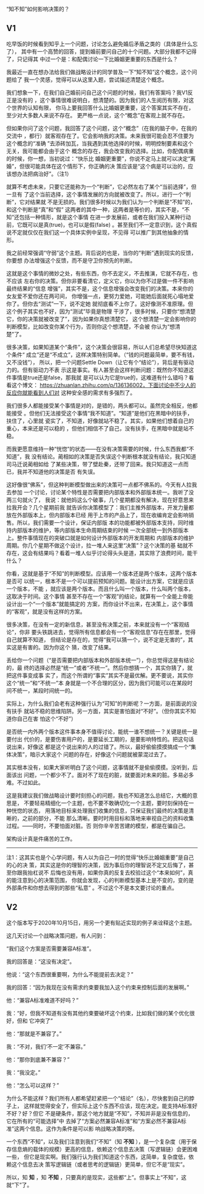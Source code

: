     
“知不知”如何影响决策的？
  
## V1
吃早饭的时候看到知乎上一个问题，讨论怎么避免婚后矛盾之类的（具体是什么忘了），
其中有一个高赞的回答，提到婚前要问自己的十个问题。大部分我都不记得了，只记得其
中过一个是：和配偶讨论一下比婚姻更重要的东西是什么？

我最近一直在想办法给我们做战略设计的同学普及一下“知不知”这个概念，这个问题给了
我一个灵感，觉得可以从这里入题，尝试描述清楚这个概念。

我们想象一下，在我们自己婚前问自己这个问题的时候，我们有答案吗？我V1反正是没有的
，这个事情很难说明白，想清楚的。因为我们的人生阅历有限，对这个世界的认知有限，
你马上要我回答什么比婚姻更重要，这个答案其实不存在，至少对大多数人来说不存在。
更严格一点说，这个“概念”在客观上就不存在。

但如果你问了这个问题，我回答了这个问题，这个“概念”（在我的脑子中，在我的交流中
，都行）就客观存在了。它会影响我的决策。未来我很可能会忍不住要为这个概念的“准确
”去添砖加瓦，当我遇到其他选择的时候，明明控制要素和这个无关，我可能都会由于这个
概念的存在，我会改变我的选择。比如，你配偶病重的时候，你一想，当初说过：“快乐比
婚姻更重要”，你说不定马上就可以决定“离婚”，但很可能具体在这个情形下，你正确的决
策应该是“这个病是可以治的，应该想办法把病治好”。（注1）

就算不考虑未来，只要它还能称为一个“判断”，它必然左右了某个“当前选择”，但一旦有
了这个当前选择，这个事情发展的方向就被改变了。所以，进行一个“判断”，它对结果就
不是无损的。我们很多时候以为我们认为一个判断是“不知”的，和这个判断是“真”和“假”
这两者的其中一种，这两者是等价的，其实不是，“不知”还包括一种情形，就是这个事情
在进一步发展前，或者在我们投入某种行动前，它既可以是真(true)，也可以是假(false)
。甚至我们不一定意识到，这个真假说不定就仅仅在我们这一个具体实例中呈现，不见得
可以推广到其他抽象的情形。

我之前经常强调“守弱”这个主题。背后说的也是，当你的“判断”遇到现实的反馈，你要想
办法增强这个反馈，而不是守卫你预先的判断。

这就是这个事情的微妙之处，有些东西，你不去定义，不去推演，它就不存在，也不应该
左右你的决策。但你非要看清它，定义它，你以为你不过是做一件不影响最终结果的“信息
增强”，其实不是，这个信息增强会改变我们的决策。本来你的女友爱不爱你还在两可间，
你增强一点，更努力爱她，可能她后面就死心塌地爱你了。但你去“测试”一下，说不定她
就彻底看不上你了。这好像测不准原理。但这个例子其实也不好，因为“测试”毕竟是物理
干涉了，很多时候，只要你“想清楚它，你的决策就被改变了”，因为如果你真想清楚它，
这个想清楚一定会影响你的判断模型，比如改变你某个行为，否则你这个想清楚，不会被
你认为“想清楚”了。

很多决策，如果知道某个“条件”，这个决策会很容易，所以人们总希望尽快知道这个条件“
成立”还是“不成立”，这样决策特别简单。（“钱的问题最简单，要不有钱，又不没钱”），
所以，把一个问题Settle Down（让它有个“结论”），背后是有驱动力的。但有驱动力不表
示这是事实。有人甚至会这样判断问题：既然你不知道这件事情是true还是false，那我就
是可以认为它是true的，这难道有什么错吗？看看这个博文：
https://zhuanlan.zhihu.com/p/136136002，下面讨论中不少人的反应你就能看到人们对
这种安全感的需求有多强烈了。

我们很多人都能接受某个事情是对的，是错的，两头都可以。虽然完全相反，他都能接受
。但他们无法接受这个事情“我不知道”。“知道”是他们在黑暗中的扶手，扶住了，心里就
瓷实了，不知道，好像就站不稳了。其实，如果他们想着自己的重心，本来还是可以稳的
，但他们相信不了自己，没有扶手，在黑暗中就是站不稳。

而我更愿意维持一种“恍惚”的状态——在没有决策需要的时候，什么东西我都“不知道”，我
没有结论。蔺相如的决策是否失误这个判断根本就没有结论，我只知道司马迁说蔺相如给
了某些决策，带了壁赴秦，还带了回来。我只知道这一点而已，我并不知道他的决策是否
有失误。

这好像很“佛系”，但这种判断模型做出来的决策可一点都不佛系的。今天有人拉我去参加
一个讨论，讨论某个特性是否需要把内部版本和外部版本统一。我听了没两三句就火了，
我说：就他妈这么个破事，几个星期都没有解决，现在好意思来拉我开会？几个星期前我
就告诉你决策模型了：我们主推外部版本，开发力量都放在外部版本上，但内部版本已经
用于上市的产品上了，现在收编肯定会影响销售。所以，我们需要一个设计，保证内部版
本的功能都被外部版本支持，同时维持内部版本的维护，等内部版本生命周期结束的时候
一次全部统一到外部版本上。整件事情现在的突破口就是如何设计外部版本的开发周期和
内部版本的维护周期。你几个星期不做这个设计，拉一堆人来这里“决策”？这个决策的基
础就不存在，这会有结果吗？看着一堆人似乎讨论得头头是道，其实除了浪费时间，能干
什么？

你看，这就是基于“不知”的判断模型。应该用一个版本还是两个版本，这两个版本是否可
以统一，根本不是一个可以提前预知的问题。能设计出方案，它就是应该一个版本，不能
，就应该是两个版本。而且什么叫一个版本，什么叫两个版本，这取决于时间。这个事情
甚至不存在一个“客观”的结论，就算有一个全能上帝能设计出一个“一个版本”就能搞定的
方案，而你设计不出来，在决策上，这个事情的“客观”，就是没有这样的方案。

很多决策，在没有一定的新信息，甚至没有决策之前，本来就没有一个“客观结论”，你非
要头铁跳进去，觉得所有信息都会有一个“客观信息”存在在那里，觉得自己就算不知道，
但结论是存在的，觉得“我可以猜一个，说不定是无害的”，其实这是有害的。因为你这个
猜，改变了结果。

丢给你一个问题（“是否需要把内部版本和外部版本统一”），你总觉得这是有结论的，最
终的选择必然是“统一”或者“不统一”。然后你想猜一个，其实你猜了，就把这件事变成事
实了，而这个所谓的“事实”其实不是最优解。更不要说，其实你这个“统一”和“不统一”本
身就是一个不合理的区分，因为我们可能可以在某段时间不统一，某段时间统一的。

实际上，为什么我们会老有这种强行认为“可知”的判断呢？一方面，是前面说的没有扶手
就站不稳的思维陷阱。另一方面，其实是害怕面对“不好”。（但你其实不知道你自己在害
怕这个“不好”）

是否统一内外两个版本这件事本身不值得讨论，能统一谁不想统一？关键是统一是要付出
代价的，是要伤害用户的，是要延长工期的，是要影响特性的。把这句话说出来，好像这
都是这个说出来的人的过错了。所以，最好偷偷摸摸搞成一个“集体决策”，暗示大家这个
问题的存在，好像这个问题就被蒙混过去了。

其实根本没有，如果大家听明白了这个问题，这事情就不是偷偷摸摸。没听到，后面该出
问题，一个都少不了。面对不了现在的脏，就要面对未来的脏。多易必多难。不过如此。

这是我建议我们做战略设计要时刻担心的问题，我也不知道怎么总结它，大概的意思是，
不要轻易精细化一个主题，也不要不敢确切化一个主题，要时刻保持在一种恍惚的状态，
用落地目标来处理我们收集的信息，只保证我们最终的决策是清晰的，之前的部分，不能
那么清晰。要时时用目标和落地来审视自己的资料收集过程。——同时，不要怕面对脏。否
则你辛辛苦苦建的模型，都是在骗自己。

架构设计真是件痛苦的工作。

------------------------------

注1：这其实也是个心学问题，有人以为自己一时的觉得“快乐比婚姻重要”是自己的心的决
策，其实这是你的理智的决策，因为事后你的理智说不定又后悔了，甚至你跟我抬杠说不
后悔也没有用，如果你真的反复去校验过这个“本来如何”，真的能注意到心的决策范围，
你就会发现，心的判断模型基本上是不变的，变的是外部条件和你想去得到的那些“私意”
。不过这个不是本文要讨论的重点。
  
## V2

这个版本写于2020年10月15日，用另一个更有贴近实现的例子来诠释这个主题。

这几天讨论一个战略决策问题，有人问到：

“我们这个方案是否需要兼容A标准”。

我的回答是：“这没有决定”。

他说：“这个东西很重要啊，为什么不能提前去决定？”

我的回答：“因为我现在没有需求约束要我加入这个约束来控制后面的发展啊。”

他：“兼容A标准难道不好吗？”

我：“好，但我不知道有没有其他约束要破坏这个约束，比如我们做的某个优化很好，但和
它冲突了”

他：“那就是不兼容了。”

我：“不对，我们‘不一定’不兼容。”

他：“那你到底兼不兼容？”

我：“我没定。”

他：“怎么可以这样？”

为什么不能这样？我们所有人都希望赶紧把一个“结论”（名），尽快套到自己的脖子上，
这样就觉得安全了，但实际上这个东西不应该，现在决定。能支持A标准好不好？好？但它
不是硬条件，那这个地方就是“不知”，不知并非是没有信息的，它在所有的“可能选择”中
去掉了“方案必然兼容A标准”和“方案必然不兼容A标准”这两个信息。这作为条件是可以影
响战略决策的呀。

一个东西“不知”，以及我们注意到我们“不知”（知 **不知** ），是一个复杂度（用于保
存信息熵的载体的规模）更高的信息，依赖这个信息去决策（写逻辑链）会更困难一些，
但它是现实啊。我们强行认为我们知道这个东西，这简单，复杂度低，依赖这个信息去决
策写逻辑链（或者思考的逻辑链）更简单，但它不是“现实”。

所以，知 **知** ，知 **不知** ，只要真的是现实，这些都“上”。但事实上“不知”，这
就“下”了。

